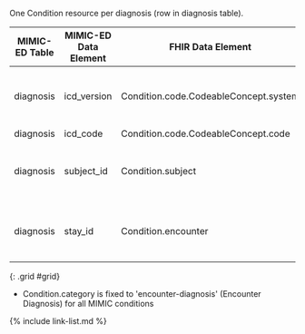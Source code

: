 One Condition resource per diagnosis (row in diagnosis table).

|MIMIC-ED Table|MIMIC-ED Data Element|FHIR Data Element|FHIR Profile|Notes| 
|---|---|---|---|---|
|diagnosis|icd_version|Condition.code.CodeableConcept.system|[MimicCondition]|If '9' URI of ICD9 if '10' URI of ICD10 (MIMIC code systems)|
|diagnosis|icd_code|Condition.code.CodeableConcept.code|[MimicCondition]||
|diagnosis|subject_id|Condition.subject|[MimicCondition]|Links to a MimicPatient with corresponding identifier|
|diagnosis|stay_id|Condition.encounter|[MimicCondition]|Links to a MimicEncounter with corresponding identifier|
{: .grid #grid}

* Condition.category is fixed to 'encounter-diagnosis' (Encounter Diagnosis) for all MIMIC conditions

{% include link-list.md %}